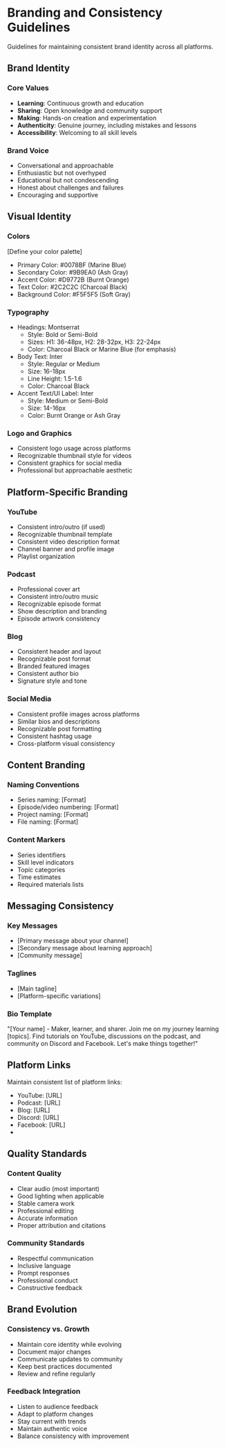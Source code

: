 # Branding and Consistency Guidelines

Guidelines for maintaining consistent brand identity across all platforms.

## Brand Identity

### Core Values
- **Learning**: Continuous growth and education
- **Sharing**: Open knowledge and community support
- **Making**: Hands-on creation and experimentation
- **Authenticity**: Genuine journey, including mistakes and lessons
- **Accessibility**: Welcoming to all skill levels

### Brand Voice
- Conversational and approachable
- Enthusiastic but not overhyped
- Educational but not condescending
- Honest about challenges and failures
- Encouraging and supportive

## Visual Identity

### Colors
[Define your color palette]
- Primary Color: #0078BF (Marine Blue)
- Secondary Color: #9B9EA0 (Ash Gray)
- Accent Color: #D9772B (Burnt Orange)
- Text Color: #2C2C2C (Charcoal Black)
- Background Color: #F5F5F5 (Soft Gray)

### Typography
- Headings: Montserrat
  - Style: Bold or Semi-Bold
  - Sizes: H1: 36-48px, H2: 28-32px, H3: 22-24px
  - Color: Charcoal Black or Marine Blue (for emphasis)
- Body Text: Inter
  - Style: Regular or Medium
  - Size: 16-18px
  - Line Height: 1.5-1.6
  - Color: Charcoal Black
- Accent Text/UI Label: Inter
  - Style: Medium or Semi-Bold
  - Size: 14-16px
  - Color: Burnt Orange or Ash Gray 

### Logo and Graphics
- Consistent logo usage across platforms
- Recognizable thumbnail style for videos
- Consistent graphics for social media
- Professional but approachable aesthetic

## Platform-Specific Branding

### YouTube
- Consistent intro/outro (if used)
- Recognizable thumbnail template
- Consistent video description format
- Channel banner and profile image
- Playlist organization

### Podcast
- Professional cover art
- Consistent intro/outro music
- Recognizable episode format
- Show description and branding
- Episode artwork consistency

### Blog
- Consistent header and layout
- Recognizable post format
- Branded featured images
- Consistent author bio
- Signature style and tone

### Social Media
- Consistent profile images across platforms
- Similar bios and descriptions
- Recognizable post formatting
- Consistent hashtag usage
- Cross-platform visual consistency

## Content Branding

### Naming Conventions
- Series naming: [Format]
- Episode/video numbering: [Format]
- Project naming: [Format]
- File naming: [Format]

### Content Markers
- Series identifiers
- Skill level indicators
- Topic categories
- Time estimates
- Required materials lists

## Messaging Consistency

### Key Messages
- [Primary message about your channel]
- [Secondary message about learning approach]
- [Community message]

### Taglines
- [Main tagline]
- [Platform-specific variations]

### Bio Template
"[Your name] - Maker, learner, and sharer. Join me on my journey learning [topics]. Find tutorials on YouTube, discussions on the podcast, and community on Discord and Facebook. Let's make things together!"

## Platform Links

Maintain consistent list of platform links:
- YouTube: [URL]
- Podcast: [URL]
- Blog: [URL]
- Discord: [URL]
- Facebook: [URL]
- [Other platforms]: [URL]

## Quality Standards

### Content Quality
- Clear audio (most important)
- Good lighting when applicable
- Stable camera work
- Professional editing
- Accurate information
- Proper attribution and citations

### Community Standards
- Respectful communication
- Inclusive language
- Prompt responses
- Professional conduct
- Constructive feedback

## Brand Evolution

### Consistency vs. Growth
- Maintain core identity while evolving
- Document major changes
- Communicate updates to community
- Keep best practices documented
- Review and refine regularly

### Feedback Integration
- Listen to audience feedback
- Adapt to platform changes
- Stay current with trends
- Maintain authentic voice
- Balance consistency with improvement
